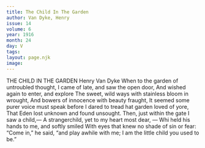```yaml
---
title: The Child In The Garden
author: Van Dyke, Henry
issue: 14
volume: 6
year: 1916
month: 24
day: V
tags:
layout: page.njk
image:
---
```

THE CHILD IN THE GARDEN    Henry Van Dyke      When to the garden of untroubled thought,    I came of late, and saw the open door,    And wished again to enter, and explore   The sweet, wild ways with stainless bloom in wrought,   And bowers of innocence with beauty fraught,   It seemed some purer voice must speak before   I dared to tread hat garden loved of yore,   That Eden lost unknown and found unsought.   Then, just within the gate I saw a child,—   A strangerchild, yet to my heart most dear, —   Whi held his hands to me, and softly smiled    With eyes that knew no shade of sin or fear:   “Come in,” he said, “and play awhile with me;   I am the little child you used to be.”

